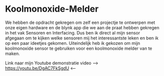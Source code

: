 # Koolmonoxide-Melder
We hebben de opdracht gekregen om zelf een projectje te ontwerpen met onze eigen hardware en de blynk app die we aan de praat hebben gekregen in het vak Sensoren en Interfacing. Dus ben ik direct al mijn sensor afgegaan om te kijken welke sensoren mij het interessantste leken en ben ik op een paar ideetjes gekomen. Uiteindelijk heb ik gekozen om mijn koolmonoxide sensor te gebruiken voor een koolmonoxide melder van te maken.

Link naar mijn Youtube demonstratie video --> https://youtu.be/DgAC7FkSgdU  <--
